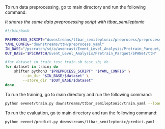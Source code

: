 
To run data preprocessing, go to main directory and run the following command:

_It shares the same data preprocessing script with ttbar_semileptonic_

```bash
#!/bin/bash

PREPROCESS_SCRIPT="downstreams/ttbar_semileptonic/preprocess/preprocess_spanet.py"
YAML_CONFIG="downstreams/ttH/preprocess.yaml"
IN_BASE="/pscratch/sd/a/avencast/Event_Level_Analysis/Pretrain_Parquet/SPANet/ttH"
OUT_BASE="$PSCRATCH/Event_Level_Analysis/Pretrain_Parquet/SPANet/ttH"

#for dataset in train test train.sb test.sb; do
for dataset in train; do
    shifter python3 "$PREPROCESS_SCRIPT" "$YAML_CONFIG" \
        --in_dir "$IN_BASE/$dataset" \
        --store_dir "$OUT_BASE/$dataset"
done
```

To run the training, go to main directory and run the following command:
```bash
python evenet/train.py downstreams/ttbar_semileptonic/train.yaml --load_all
```

To run the evaluation, go to main directory and run the following command:
```bash
python evenet/predict.py downstreams/ttbar_semileptonic/predict.yaml
```